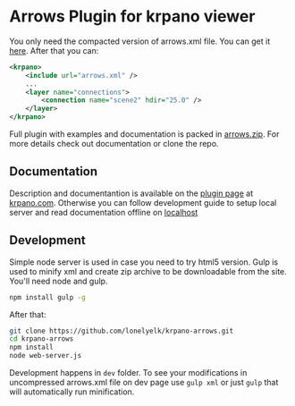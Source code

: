 # Arrows Plugin for krpano viewer

You only need the compacted version of arrows.xml file. You can get it [here](https://raw.githubusercontent.com/lonelyelk/krpano-arrows/master/arrows/example/arrows.xml). After that you can:

```xml
<krpano>
	<include url="arrows.xml" />
	...
	<layer name="connections">
		<connection name="scene2" hdir="25.0" />
	</layer>
</krpano>
```

Full plugin with examples and documentation is packed in [arrows.zip](https://github.com/lonelyelk/krpano-arrows/raw/master/arrows/arrows.zip).
For more details check out documentation or clone the repo.

## Documentation

Description and documentantion is available on the [plugin page](http://krpano.com/plugins/userplugins/arrows/#top) at [krpano.com](http://krpano.com).
Otherwise you can follow development guide to setup local server and read documentation offline
on [localhost](http://localhost:8244/arrows/plugin.html)

## Development

Simple node server is used in case you need to try html5 version. Gulp is used to minify xml and
create zip archive to be downloadable from the site. You'll need node and gulp.

```bash
npm install gulp -g
```

After that:

```bash
git clone https://github.com/lonelyelk/krpano-arrows.git
cd krpano-arrows
npm install
node web-server.js
```

Development happens in `dev` folder. To see your modifications in uncompressed arrows.xml file on dev page
use `gulp xml` or just `gulp` that will automatically run minification.